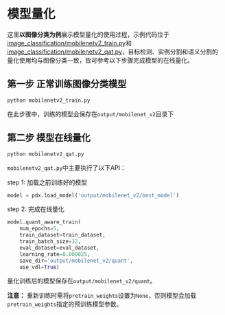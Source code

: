 # 模型量化


这里**以图像分类为例**展示模型量化的使用过程，示例代码位于[image_classification/mobilenetv2_train.py](image_classification/mobilenetv2_train.py)和[image_classification/mobilenetv2_qat.py](image_classification/mobilenetv2_qat.py)，目标检测、实例分割和语义分割的量化使用均与图像分类一致，皆可参考以下步骤完成模型的在线量化。


## 第一步 正常训练图像分类模型

```
python mobilenetv2_train.py
```

在此步骤中，训练的模型会保存在`output/mobilenet_v2`目录下


## 第二步 模型在线量化

```
python mobilenetv2_qat.py
```

`mobilenetv2_qat.py`中主要执行了以下API：

step 1: 加载之前训练好的模型


```python
model = pdx.load_model('output/mobilenet_v2/best_model')
```

step 2: 完成在线量化

```python
model.quant_aware_train(
    num_epochs=5,
    train_dataset=train_dataset,
    train_batch_size=32,
    eval_dataset=eval_dataset,
    learning_rate=0.000025,
    save_dir='output/mobilenet_v2/quant',
    use_vdl=True)
```

量化训练后的模型保存在`output/mobilenet_v2/quant`。

**注意：** 重新训练时需将`pretrain_weights`设置为`None`，否则模型会加载`pretrain_weights`指定的预训练模型参数。
